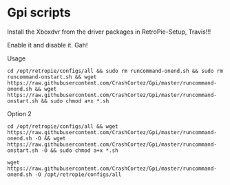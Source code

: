 # Gpi scripts

Install the Xboxdvr from the driver packages in RetroPie-Setup, Travis!!!

Enable it and disable it. Gah!

Usage

```shell
cd /opt/retropie/configs/all && sudo rm runcommand-onend.sh && sudo rm runcommand-onstart.sh && wget https://raw.githubusercontent.com/CrashCortez/Gpi/master/runcommand-onend.sh && wget https://raw.githubusercontent.com/CrashCortez/Gpi/master/runcommand-onstart.sh && sudo chmod a+x *.sh 
```

Option 2

```shell
cd /opt/retropie/configs/all && wget https://raw.githubusercontent.com/CrashCortez/Gpi/master/runcommand-onend.sh -O && wget https://raw.githubusercontent.com/CrashCortez/Gpi/master/runcommand-onstart.sh -O && sudo chmod a+x *.sh 
```

```shell
wget https://raw.githubusercontent.com/CrashCortez/Gpi/master/runcommand-onend.sh -O /opt/retropie/configs/all
```

